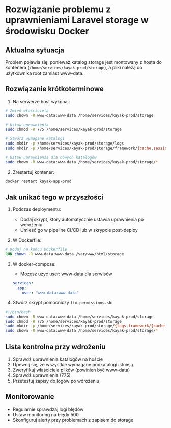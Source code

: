 # Rozwiązanie problemu z uprawnieniami Laravel storage w środowisku Docker

## Aktualna sytuacja
Problem pojawia się, ponieważ katalog storage jest montowany z hosta do kontenera (`/home/services/kayak-prod/storage`), a pliki należą do użytkownika root zamiast www-data.

## Rozwiązanie krótkoterminowe

1. Na serwerze host wykonaj:
```bash
# Zmień właściciela
sudo chown -R www-data:www-data /home/services/kayak-prod/storage

# Ustaw uprawnienia
sudo chmod -R 775 /home/services/kayak-prod/storage

# Stwórz wymagane katalogi
sudo mkdir -p /home/services/kayak-prod/storage/logs
sudo mkdir -p /home/services/kayak-prod/storage/framework/{cache,sessions,views}

# Ustaw uprawnienia dla nowych katalogów
sudo chown -R www-data:www-data /home/services/kayak-prod/storage/*
```

2. Zrestartuj kontener:
```bash
docker restart kayak-app-prod
```

## Jak unikać tego w przyszłości

1. Podczas deploymentu:
    - Dodaj skrypt, który automatycznie ustawia uprawnienia po wdrożeniu
    - Umieść go w pipeline CI/CD lub w skrypcie post-deploy

2. W Dockerfile:
```dockerfile
# Dodaj na końcu Dockerfile
RUN chown -R www-data:www-data /var/www/html/storage
```

3. W docker-compose:
    - Możesz użyć user: www-data dla serwisów
   ```yaml
   services:
     app:
       user: "www-data:www-data"
   ```

4. Stwórz skrypt pomocniczy `fix-permissions.sh`:
```bash
#!/bin/bash
sudo chown -R www-data:www-data /home/services/kayak-prod/storage
sudo chmod -R 775 /home/services/kayak-prod/storage
sudo mkdir -p /home/services/kayak-prod/storage/{logs,framework/{cache,sessions,views}}
sudo chown -R www-data:www-data /home/services/kayak-prod/storage/*
```

## Lista kontrolna przy wdrożeniu
1. Sprawdź uprawnienia katalogów na hoście
2. Upewnij się, że wszystkie wymagane podkatalogi istnieją
3. Zweryfikuj właściciela plików (powinien być www-data)
4. Sprawdź uprawnienia (775)
5. Przetestuj zapisy do logów po wdrożeniu

## Monitorowanie
- Regularnie sprawdzaj logi błędów
- Ustaw monitoring na błędy 500
- Skonfiguruj alerty przy problemach z zapisem do storage
